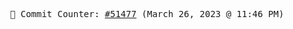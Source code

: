 <p align="center">
    <samp>
        📮 Commit Counter: <a href="https://github.com/Javascript-void0/Javascript-void0/commits/main">#51477</a> (March 26, 2023 @ 11:46 PM)
    </samp>
</p>